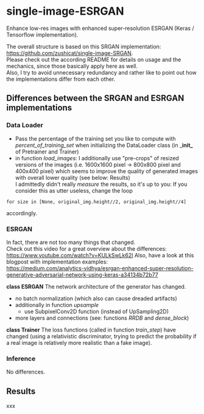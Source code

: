 # single-image-ESRGAN
Enhance low-res images with enhanced super-resolution ESRGAN (Keras / Tensorflow implementation).

The overall structure is based on this SRGAN implementation: https://github.com/zushicat/single-image-SRGAN.    
Please check out the according README for details on usage and the mechanics, since those basically apply here as well.     
Also, I try to avoid unnecessary redundancy and rather like to point out how the implementations differ from each other.    


## Differences between the SRGAN and ESRGAN implementations
### Data Loader
- Pass the percentage of the training set you like to compute with *percent_of_training_set* when initializing the DataLoader class (in \___init\___ of Pretrainer and Trainer)
- in function *load_images*: I additionally use "pre-crops" of resized versions of the images (i.e. 1600x1600 pixel -> 800x800 pixel and 400x400 pixel) which seems to improve the quality of generated images with overall lower quality (see below: Results)    
I admittedly didn't really *measure* the results, so it's up to you: If you consider this as utter useless, change the loop
```
for size in [None, original_img.height//2, original_img.height//4]
````
accordingly.


### ESRGAN
In fact, there are not too many things that changed.    
Check out this video for a great overview about the differences: https://www.youtube.com/watch?v=KULkSwLk62I
Also, have a look at this blogpost with implementation examples:    
https://medium.com/analytics-vidhya/esrgan-enhanced-super-resolution-generative-adversarial-network-using-keras-a34134b72b77

**class ESRGAN**
The network architecture of the generator has changed. 
- no batch normalization (which also can cause dreaded artifacts)
- additionally in function *upsample*
    - use SubpixelConv2D function (instead of UpSampling2D)
- more layers and connections (see: functions *RRDB* and *dense_block*)

**class Trainer**
The loss functions (called in function *train_step*) have changed (using a relativistic discriminator, trying to predict the probability if a real image is relatively more realistic than a fake image).

### Inference
No differences.


## Results
xxx

